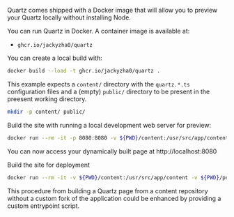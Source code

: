 Quartz comes shipped with a Docker image that will allow you to preview your Quartz locally without installing Node.

You can run Quartz in Docker. A container image is available at:

- `ghcr.io/jackyzha0/quartz`

You can create a local build with:

```sh
docker build --load -t ghcr.io/jackyzha0/quartz .
```

This example expects a `content/` directory with the `quartz.*.ts` configuration files and a (empty) `public/` directory to be present in the preesent working directory.

```sh
mkdir -p content/ public/
```

Build the site with running a local development web server for preview:

```sh
docker run --rm -it -p 8080:8080 -v ${PWD}/content:/usr/src/app/content -v ${PWD}/public:/usr/src/app/public --entrypoint sh ghcr.io/jackyzha0/quartz -c "cp content/quartz.*.ts .; npx quartz build --serve"
```

You can now access your dynamically built page at http://localhost:8080

Build the site for deployment

```sh
docker run --rm -it -v ${PWD}/content:/usr/src/app/content -v ${PWD}/public:/usr/src/app/public --entrypoint sh ghcr.io/jackyzha0/quartz -c "cp content/quartz.*.ts .; npx quartz build; rm public/quartz.*.ts"
```

This procedure from building a Quartz page from a content repository without a custom fork of the application could be enhanced by providing a custom entrypoint script.
